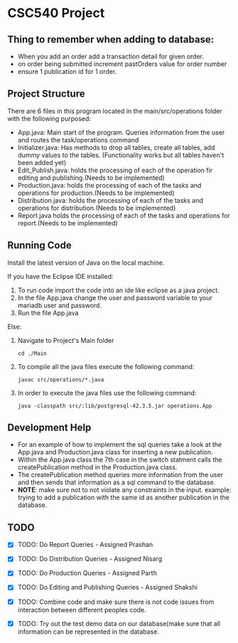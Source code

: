 # CSC540 Project 

## Thing to remember when adding to database: 
* When you add an order add a transaction detail for given order.
* on order being submitted increment pastOrders value for order number
* ensure 1 publication id for 1 order.


## Project Structure 

There are 6 files in this program located in the main/src/operations folder with the following purposed:
* App.java: Main start of the program. Queries information from the user and routes the task/operations command 
* Initializer.java: Has methods to drop all tables, create all tables, add dummy values to the tables. (Functionality works but all tables haven't been added yet)
* Edit_Publish.java: holds the processing of each of the operation fir editing and publishing.(Needs to be implemented)
* Production.java: holds the processing of each of the tasks and operations for production.(Needs to be implemented)
* Distribution.java: holds the processing of each of the tasks and operations for distribution.(Needs to be implemented)
* Report.java holds the processing of each of the tasks and operations for report.(Needs to be implemented)

## Running Code

Install the latest version of Java on the local machine. 

If you have the Eclipse IDE installed: 

1. To run code import the code into an ide like eclipse as a java project.
2. In the file App.java change the user and password variable to your mariadb user and password.
3. Run the file App.java

Else:

1. Navigate to Project's Main folder
    ```
    cd ./Main 
    ```
2. To compile all the java files execute the following command:
    ```
    javac src/operations/*.java
    ```
3. In order to execute the java files use the following command:
    ```
    java -classpath src/:lib/postgresql-42.3.5.jar operations.App
    ```

## Development Help

* For an example of how to implement the sql queries take a look at the App.java and Production.java class for inserting a new publication.
* Within the App.java class the 7th case in the switch statment calls the createPublication method in the Production.java class. 
* The createPublication method queries more information from the user and then sends that information as a sql command to the database.
* **NOTE**: make sure not to not violate any constraints in the input. example: trying to add a publication with the same id as another publication in the database. 

## TODO

- [x] TODO: Do Report Queries - Assigned Prashan
- [x] TODO: Do Distribution Queries - Assigned Nisarg
- [x] TODO: Do Production Queries - Assigned Parth
- [x] TODO: Do Editing and Publishing Queries - Assigned Shakshi
- [x] TODO: Combine code and make sure there is not code issues from interaction between different peoples code. 
- [x] TODO: Try out the test demo data on our database(make sure that all information can be represented in the database. 

